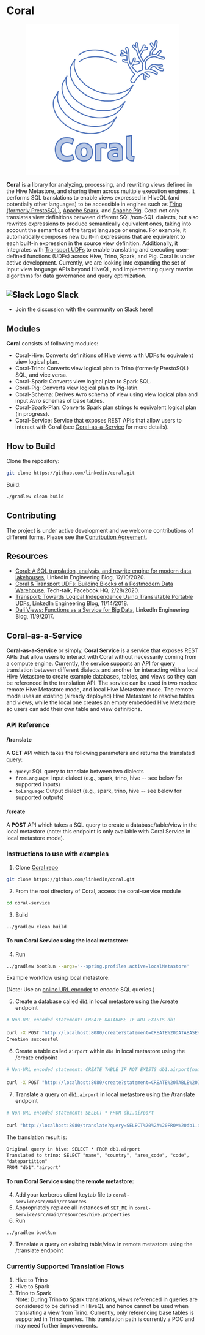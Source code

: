 # Coral

<p align="center">
 <img src="docs/coral-logo.jpg" width="400" title="Coral Logo">
</p>

**Coral** is a library for analyzing, processing, and rewriting views defined in the Hive Metastore, and sharing them
across multiple execution engines. It performs SQL translations to enable views expressed in HiveQL (and potentially
other languages) to be accessible in engines such as [Trino (formerly PrestoSQL)](https://trino.io/),
[Apache Spark](https://spark.apache.org/), and [Apache Pig](https://pig.apache.org/).
Coral not only translates view definitions between different SQL/non-SQL dialects, but also rewrites expressions to
produce semantically equivalent ones, taking into account the semantics of the target language or engine.
For example, it automatically composes new built-in expressions that are equivalent to each built-in expression in the
source view definition. Additionally, it integrates with [Transport UDFs](https://github.com/linkedin/transport)
to enable translating and executing user-defined functions (UDFs) across Hive, Trino, Spark, and Pig. Coral is under
active development. Currently, we are looking into expanding the set of input view language APIs beyond HiveQL,
and implementing query rewrite algorithms for data governance and query optimization.

## <img src="https://user-images.githubusercontent.com/10084105/141652009-eeacfab4-0e7b-4320-9379-6c3f8641fcf1.png" width="30" title="Slack Logo"> Slack

- Join the discussion with the community on Slack [here](https://join.slack.com/t/coral-sql/shared_invite/zt-s8te92up-qU5PSG~spK33ovPPL5v96A)!

## Modules

**Coral** consists of following modules:

- Coral-Hive: Converts definitions of Hive views with UDFs to equivalent view logical plan.
- Coral-Trino: Converts view logical plan to Trino (formerly PrestoSQL) SQL, and vice versa.
- Coral-Spark: Converts view logical plan to Spark SQL.
- Coral-Pig: Converts view logical plan to Pig-latin.
- Coral-Schema: Derives Avro schema of view using view logical plan and input Avro schemas of base tables.
- Coral-Spark-Plan: Converts Spark plan strings to equivalent logical plan (in progress).
- Coral-Service: Service that exposes REST APIs that allow users to interact with Coral (see [Coral-as-a-Service](##Coral-as-a-Service) for more details).

## How to Build

Clone the repository:

```bash
git clone https://github.com/linkedin/coral.git
```

Build:

```bash
./gradlew clean build
```

## Contributing

The project is under active development and we welcome contributions of different forms.
Please see the [Contribution Agreement](CONTRIBUTING.md).

## Resources

- [Coral: A SQL translation, analysis, and rewrite engine for modern data lakehouses](https://engineering.linkedin.com/blog/2020/coral), LinkedIn Engineering Blog, 12/10/2020.
- [Coral & Transport UDFs: Building Blocks of a Postmodern Data Warehouse](https://www.slideshare.net/walaa_eldin_moustafa/coral-transport-udfs-building-blocks-of-a-postmodern-data-warehouse-229545076), Tech-talk, Facebook HQ, 2/28/2020.
- [Transport: Towards Logical Independence Using Translatable Portable UDFs](https://engineering.linkedin.com/blog/2018/11/using-translatable-portable-UDFs), LinkedIn Engineering Blog, 11/14/2018.
- [Dali Views: Functions as a Service for Big Data](https://engineering.linkedin.com/blog/2017/11/dali-views--functions-as-a-service-for-big-data), LinkedIn Engineering Blog, 11/9/2017.


## Coral-as-a-Service

**Coral-as-a-Service** or simply, **Coral Service** is a service that exposes REST APIs that allow users to interact with Coral without necessarily coming from a compute engine. Currently, the service supports an API for query translation between different dialects and another for interacting with a local Hive Metastore to create example databases, tables, and views so they can be referenced in the translation API. The service can be used in two modes: remote Hive Metastore mode, and local Hive Metastore mode. The remote mode uses an existing (already deployed) Hive Metastore to resolve tables and views, while the local one creates an empty embedded Hive Metastore so users can add their own table and view definitions.

### API Reference

#### /translate
A **GET** API which takes the following parameters and returns the translated query:
- `query`: SQL query to translate between two dialects
- `fromLanguage`: Input dialect (e.g., spark, trino, hive -- see below for supported inputs)
- `toLanguage`: Output dialect (e.g., spark, trino, hive -- see below for supported outputs)

#### /create
A **POST** API which takes a SQL query to create a database/table/view in the local metastore
(note: this endpoint is only available with Coral Service in local metastore mode).

### Instructions to use with examples
1. Clone [Coral repo](https://github.com/linkedin/coral)
```bash  
git clone https://github.com/linkedin/coral.git  
```  
2. From the root directory of Coral, access the coral-service module
```bash  
cd coral-service  
```  
3. Build
```bash  
../gradlew clean build  
```  
#### To run Coral Service using the **local metastore**:
4. Run
```bash  
../gradlew bootRun --args='--spring.profiles.active=localMetastore'  
```  
Example workflow using local metastore:

(Note: Use an [online URL encoder](https://www.urlencoder.org/) to encode SQL queries.)

5. Create a database called `db1` in local metastore using the /create endpoint

```bash
# Non-URL encoded statement: CREATE DATABASE IF NOT EXISTS db1

curl -X POST "http://localhost:8080/create?statement=CREATE%20DATABASE%20IF%20NOT%20EXISTS%20db1"
Creation successful
```
6. Create a table called `airport` within `db1` in local metastore using the /create endpoint

```bash
# Non-URL encoded statement: CREATE TABLE IF NOT EXISTS db1.airport(name string, country string, area_code int, code string, datepartition string)

curl -X POST "http://localhost:8080/create?statement=CREATE%20TABLE%20IF%20NOT%20EXISTS%20db1.airport%28name%20string%2C%20country%20string%2C%20area_code%20int%2C%20code%20string%2C%20datepartition%20string%29"
```

7. Translate a query on `db1.airport` in local metastore using the /translate endpoint

```bash
# Non-URL encoded statement: SELECT * FROM db1.airport

curl "http://localhost:8080/translate?query=SELECT%20%2A%20FROM%20db1.airport&fromLanguage=hive&toLanguage=trino"
```
The translation result is:
```
Original query in hive: SELECT * FROM db1.airport
Translated to trino: SELECT "name", "country", "area_code", "code", "datepartition"
FROM "db1"."airport"
```

#### To run Coral Service using the **remote metastore**:
4. Add your kerberos client keytab file to `coral-service/src/main/resources`
5. Appropriately replace all instances of `SET_ME` in `coral-service/src/main/resources/hive.properties`
6. Run
```  
../gradlew bootRun  
```  
7. Translate a query on existing table/view in remote metastore using the /translate endpoint

### Currently Supported Translation Flows
1. Hive to Trino
2. Hive to Spark
3. Trino to Spark  
   Note: During Trino to Spark translations, views referenced in queries are considered to be defined in HiveQL and hence cannot be used when translating a view from Trino. Currently, only referencing base tables is supported in Trino queries. This translation path is currently a POC and may need further improvements.
